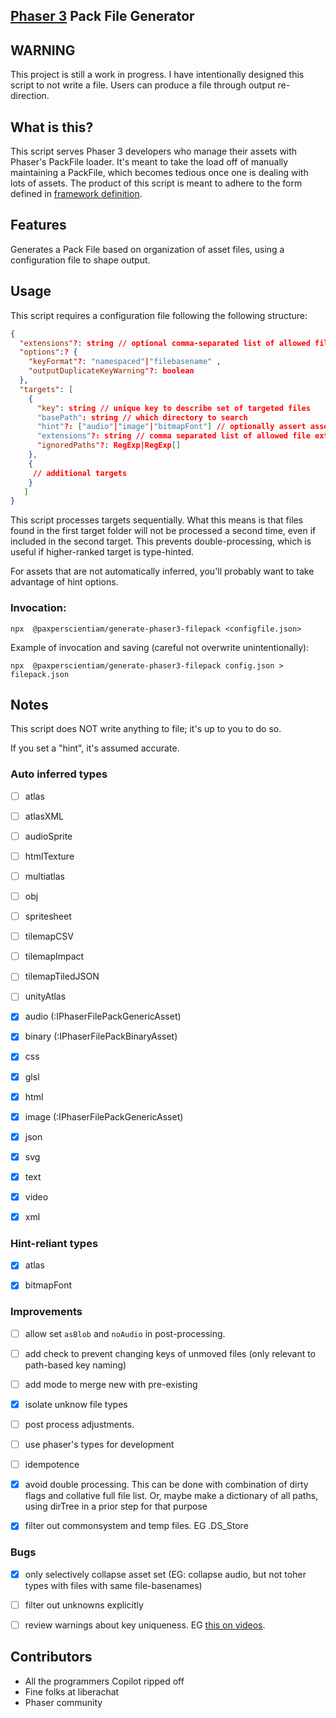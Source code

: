 [Phaser 3](https://github.com/photonstorm/phaser) Pack File Generator
------

## WARNING
This project is still a work in progress. I have intentionally designed this script to not write a file. Users can produce a file through output re-direction.


## What is this?
This script serves Phaser 3 developers who manage their assets with Phaser's PackFile loader. It's meant to take the load off of manually maintaining a PackFile, which becomes tedious once one is dealing with lots of assets. The product of this script is meant to adhere to the form defined in [framework definition](https://newdocs.phaser.io/docs/3.60.0/focus/Phaser.Loader.LoaderPlugin-pack).


## Features
Generates a Pack File based on organization of asset files, using a configuration file to shape output.


## Usage
This script requires a configuration file following the following structure:
```json
{
  "extensions"?: string // optional comma-separated list of allowed file extensions, default action is not to filter by extension
  "options":? {
    "keyFormat"?: "namespaced"|"filebasename" ,
    "outputDuplicateKeyWarning"?: boolean
  },
  "targets": [
    {
      "key": string // unique key to describe set of targeted files
      "basePath": string // which directory to search
      "hint"?: ["audio"|"image"|"bitmapFont"] // optionally assert asset type
      "extensions"?: string // comma separated list of allowed file extensions, takes precedence over higher-level definition
      "ignoredPaths"?: RegExp|RegExp[]
    },
    {
     // additional targets
    }
   ]
}
```

This script processes targets sequentially. What this means is that files found in the first target folder will not be processed a second time, even if included in the second target. This prevents double-processing, which is useful if higher-ranked target is type-hinted.


For assets that are not automatically inferred, you'll probably want to take advantage of hint options.

### Invocation:
```shell
npx  @paxperscientiam/generate-phaser3-filepack <configfile.json>

```
Example of invocation and saving (careful not overwrite unintentionally):
```shell
npx  @paxperscientiam/generate-phaser3-filepack config.json > filepack.json

```


## Notes
This script does NOT write anything to file; it's up to you to do so.

If you set a "hint", it's assumed accurate. 



### Auto inferred types
- [ ] atlas
- [ ] atlasXML
- [ ] audioSprite
- [ ] htmlTexture
- [ ] multiatlas
- [ ] obj
- [ ] spritesheet
- [ ] tilemapCSV
- [ ] tilemapImpact
- [ ] tilemapTiledJSON
- [ ] unityAtlas
- [x] audio (:IPhaserFilePackGenericAsset)
- [x] binary (:IPhaserFilePackBinaryAsset)
- [x] css
- [x] glsl
- [x] html
- [x] image (:IPhaserFilePackGenericAsset)
- [x] json
- [x] svg
- [x] text
- [x] video
- [x] xml


### Hint-reliant types
- [x] atlas
- [x] bitmapFont


### Improvements
- [ ] allow set `asBlob` and `noAudio` in post-processing.
- [ ] add check to prevent changing keys of unmoved files (only relevant to path-based key naming)
- [ ] add mode to merge new with pre-existing 
- [x] isolate unknow file types
- [ ] post process adjustments.
- [ ] use phaser's types for development
- [ ] idempotence
- [x] avoid double processing. This can be done with combination of dirty flags and collative full file list. Or, maybe make a dictionary of all paths, using dirTree in a prior step for that purpose
- [x] filter out commonsystem and temp files. EG .DS_Store 


### Bugs
- [x] only selectively collapse asset set (EG: collapse audio, but not toher types with files with same file-basenames)
- [ ] filter out unknowns explicitly
- [ ] review warnings about key uniqueness. EG [this on videos](https://newdocs.phaser.io/docs/3.54.0/Phaser.Loader.LoaderPlugin#video).



## Contributors
- All the programmers Copilot ripped off
- Fine folks at liberachat
- Phaser community

